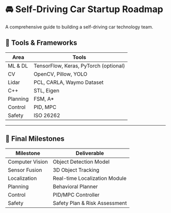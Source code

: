 # 🚘 Self-Driving Car Startup Roadmap

A comprehensive guide to building a self-driving car technology team.

## 💪 Tools & Frameworks

| Area         | Tools                                      |
|--------------|--------------------------------------------|
| ML & DL      | TensorFlow, Keras, PyTorch (optional)      |
| CV           | OpenCV, Pillow, YOLO                       |
| Lidar        | PCL, CARLA, Waymo Dataset                  |
| C++          | STL, Eigen                                 |
| Planning     | FSM, A*                                    |
| Control      | PID, MPC                                   |
| Safety       | ISO 26262                                  |

---

## 🏁 Final Milestones

| Milestone         | Deliverable                     |
|-------------------|----------------------------------|
| Computer Vision    | Object Detection Model          |
| Sensor Fusion      | 3D Object Tracking              |
| Localization       | Real-time Localization Module   |
| Planning           | Behavioral Planner              |
| Control            | PID/MPC Controller              |
| Safety             | Safety Plan & Risk Assessment   |
